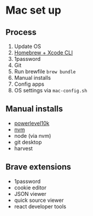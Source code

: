 # Mac set up

## Process

1. Update OS
2. [Homebrew + Xcode CLI](https://mac.install.guide/commandlinetools/3)
3. 1password
4. Git
5. Run brewfile `brew bundle`
6. Manual installs
7. Config apps
8. OS settings via `mac-config.sh`

## Manual installs

- [powerlevel10k](https://www.warp.dev/blog/how-to-set-up-powerlevel10k-on-warp)
- [nvm](https://github.com/nvm-sh/nvm?tab=readme-ov-file#installing-and-updating)
- node (via nvm)
- git desktop
- harvest

## Brave extensions

- 1password
- cookie editor
- JSON viewer
- quick source viewer
- react developer tools
